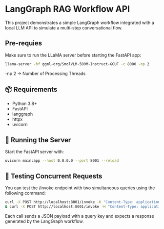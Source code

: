 # LangGraph RAG Workflow API

This project demonstrates a simple LangGraph workflow integrated with a local LLM API to simulate a multi-step conversational flow.

## Pre-requies

Make sure to run the LLaMA server before starting the FastAPI app:

```bash
llama-server -hf ggml-org/SmolVLM-500M-Instruct-GGUF -c 8080 -np 2
```
-np 2 → Number of Processing Threads

## 📦 Requirements

- Python 3.8+
- FastAPI
- langgraph
- httpx
- uvicorn

## 🚀 Running the Server

Start the FastAPI server with:

```bash
uvicorn main:app --host 0.0.0.0 --port 8001 --reload
```

## 🧪 Testing Concurrent Requests

You can test the /invoke endpoint with two simultaneous queries using the following command:

```bash
curl -X POST http://localhost:8001/invoke -H "Content-Type: application/json" -d '{"query":"say something"}' \
& curl -X POST http://localhost:8001/invoke -H "Content-Type: application/json" -d '{"query":"say 3"}'
```

Each call sends a JSON payload with a query key and expects a response generated by the LangGraph workflow.